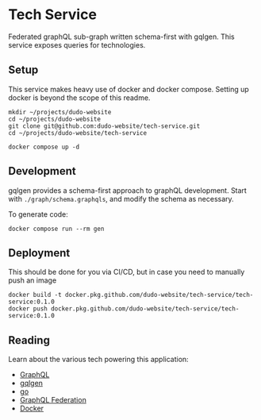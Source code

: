 # Tech Service

Federated graphQL sub-graph written schema-first with gqlgen. This service exposes queries for technologies.

## Setup

This service makes heavy use of docker and docker compose. Setting up docker is beyond the scope of this readme.

```shell
mkdir ~/projects/dudo-website
cd ~/projects/dudo-website
git clone git@github.com:dudo-website/tech-service.git
cd ~/projects/dudo-website/tech-service

docker compose up -d
```

## Development

gqlgen provides a schema-first approach to graphQL development. Start with `./graph/schema.graphqls`, and modify the schema as necessary.

To generate code:

```shell
docker compose run --rm gen
```

## Deployment

This should be done for you via CI/CD, but in case you need to manually push an image

```shell
docker build -t docker.pkg.github.com/dudo-website/tech-service/tech-service:0.1.0
docker push docker.pkg.github.com/dudo-website/tech-service/tech-service:0.1.0
```

## Reading

Learn about the various tech powering this application:

- [GraphQL](https://graphql.org)
- [gqlgen](https://github.com/99designs/gqlgen)
- [go](https://go.dev)
- [GraphQL Federation](https://www.apollographql.com/docs/federation)
- [Docker](https://docs.docker.com/compose/gettingstarted)
